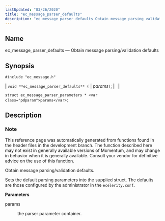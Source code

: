 ```yaml
---
lastUpdated: "03/26/2020"
title: "ec_message_parser_defaults"
description: "ec message parser defaults Obtain message parsing validation defaults void ec message parser defaults params struct ec message parser parameters params This reference page was automatically generated from functions found in the header files in the development branch The function described here may not exist in generally available versions of..."
---
```


<a name="apis.ec_message_parser_defaults"></a> 
## Name

ec_message_parser_defaults — Obtain message parsing/validation defaults

## Synopsis

`#include "ec_message.h"`

| `void **ec_message_parser_defaults** (` | <var class="pdparam">params</var>`)`; |   |

`struct ec_message_parser_parameters * <var class="pdparam">params</var>`;<a name="idp56092400"></a> 
## Description

### Note

This reference page was automatically generated from functions found in the header files in the development branch. The function described here may not exist in generally available versions of Momentum, and may change in behavior when it is generally available. Consult your vendor for definitive advice on the use of this function.

Obtain message parsing/validation defaults.

Sets the default parsing parameters into the supplied struct. The defaults are those configured by the administrator in the `ecelerity.conf`.

**<a name="idp56096288"></a> Parameters**

<dl class="variablelist">

<dt>params</dt>

<dd>

the parser parameter container.

</dd>

</dl>